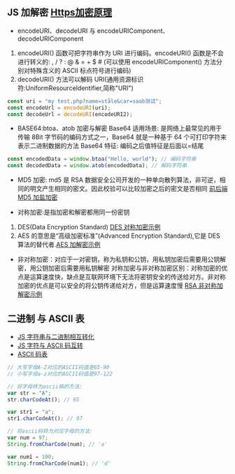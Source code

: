 <!--
 * @Author: TerryMin
 * @Date: 2024-04-14 06:54:55
 * @LastEditors: TerryMin
 * @LastEditTime: 2025-01-06 11:08:03
 * @Description: file not
-->

## JS 加解密 [Https加密原理](https://www.cnblogs.com/terrymin/p/15735083.html)

- encodeURI、decodeURI 与 encodeURIComponent、decodeURIComponent

1. encodeURI() 函数可把字符串作为 URI 进行编码。encodeURI() 函数是不会进行转义的: , / ? : @ & = + $ # (可以使用 encodeURIComponent() 方法分别对特殊含义的 ASCII 标点符号进行编码)
2. decodeURI() 方法可以解码 URI(通用资源标识符:UniformResourceIdentifier,简称"URI")

```js
const uri = "my test.php?name=ståle&car=saab测试";
const encodeUrl = encodeURI(uri);
const decodeUrl = decodeURI(encodeURI2);
```

- BASE64:btoa、atob 加密与解密
  Base64 适用场景: 是网络上最常见的用于传输 8Bit 字节码的编码方式之一，Base64 就是一种基于 64 个可打印字符来表示二进制数据的方法
  Base64 特征: 编码之后值特征是后面以=结尾

```js
const encodedData = window.btoa("Hello, world"); // 编码字符串
const decodedData = window.atob(encodedData); // 解码字符串
```

- MD5 加密: md5 是 RSA 数据安全公司开发的一种单向散列算法，非可逆，相同的明文产生相同的密文。因此校验可以比较加密之后的密文是否相同
  [前后端 MD5 加盐加密](https://blog.csdn.net/qq_43813351/article/details/118000458)

- 对称加密:是指加密和解密都用同一份密钥

1. DES(Data Encryption Standard) [DES 对称加密示例](https://www.cnblogs.com/shawWey/p/9330122.html)
2. AES 的意思是“高级加密标准”(Advanced Encryption Standard),它是 DES 算法的替代者.[AES 加解密示例](https://www.jianshu.com/p/a47477e8126a)

- 非对称加密：对应于一对密钥，称为私钥和公钥，用私钥加密后需要用公钥解密，用公钥加密后需要用私钥解密
  对称加密与非对称加密区别：对称加密的优点是运算速度快，缺点是互联网环境下无法将密钥安全的传送给对方。非对称加密的优点是可以安全的将公钥传递给对方，但是运算速度慢
  [RSA 非对称加解密示例](https://blog.csdn.net/weixin_42423019/article/details/82468626)

## 二进制 与 ASCII 表

- [JS 字符串与二进制相互转化](https://www.cnblogs.com/it-deepinmind/p/7430025.html)
- [JS 字符与 ASCII 码互转](https://blog.csdn.net/xiaobing_hope/article/details/78645273)
- [ASCII 码表](https://blog.csdn.net/ttmice/article/details/50978054)

```js
// 大写字母A-Z对应的ASCII码值是65-90
// 小写字母a-z对应的ASCII码值是97-122

// 将字母转为ascii嘛的方法:
var str = "A";
str.charCodeAt(); // 65

var str1 = "a";
str1.charCodeAt(); // 97

// 将ascii码转为对应字母的方法:
var num = 97;
String.fromCharCode(num); // 'a'

var num1 = 100;
String.fromCharCode(num1); // 'd'
```
